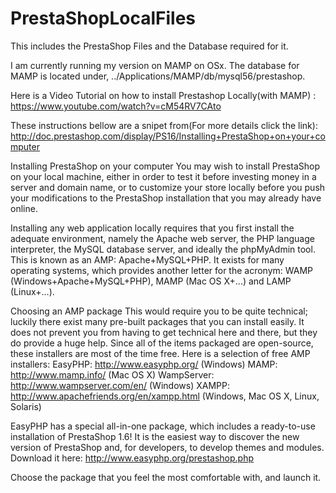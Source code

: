 # PrestaShopLocalFiles
This includes the  PrestaShop Files and the Database required for it.

I am currently running my version on MAMP on OSx. The database for MAMP is located under, ../Applications/MAMP/db/mysql56/prestashop.

Here is a Video Tutorial on how to install Prestashop Locally(with MAMP) : https://www.youtube.com/watch?v=cM54RV7CAto

These instructions bellow are a snipet from(For more details click the link): http://doc.prestashop.com/display/PS16/Installing+PrestaShop+on+your+computer

Installing PrestaShop on your computer
You may wish to install PrestaShop on your local machine, either in order to test it before investing money in a server and domain name, or to customize your store locally before you push your modifications to the PrestaShop installation that you may already have online.

Installing any web application locally requires that you first install the adequate environment, namely the Apache web server, the PHP language interpreter, the MySQL database server, and ideally the phpMyAdmin tool. This is known as an AMP: Apache+MySQL+PHP. It exists for many operating systems, which provides another letter for the acronym: WAMP (Windows+Apache+MySQL+PHP), MAMP (Mac OS X+...) and LAMP (Linux+...).

Choosing an AMP package
This would require you to be quite technical; luckily there exist many pre-built packages that you can install easily. It does not prevent you from having to get technical here and there, but they do provide a huge help. Since all of the items packaged are open-source, these installers are most of the time free. Here is a selection of free AMP installers:
EasyPHP: http://www.easyphp.org/ (Windows)
MAMP: http://www.mamp.info/ (Mac OS X)
WampServer: http://www.wampserver.com/en/ (Windows)
XAMPP: http://www.apachefriends.org/en/xampp.html (Windows, Mac OS X, Linux, Solaris)

EasyPHP has a special all-in-one package, which includes a ready-to-use installation of PrestaShop 1.6! It is the easiest way to discover the new version of PrestaShop and, for developers, to develop themes and modules.
Download it here: http://www.easyphp.org/prestashop.php

Choose the package that you feel the most comfortable with, and launch it.
